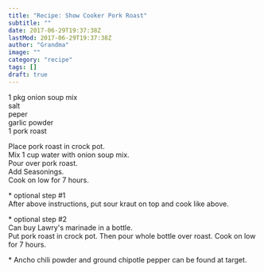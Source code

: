 ```yaml
---
title: "Recipe: Show Cooker Pork Roast"
subtitle: ""
date: 2017-06-29T19:37:38Z
lastMod: 2017-06-29T19:37:38Z
author: "Grandma"
image: ""
category: "recipe"
tags: []
draft: true
---
```

1 pkg onion soup mix  
salt  
peper  
garlic powder  
1 pork roast  


Place pork roast in crock pot.  
Mix 1 cup water with onion soup mix.  
Pour over pork roast.  
Add Seasonings.  
Cook on low for 7 hours.  

\* optional step #1  
  After above instructions, put sour kraut on top and cook like above.  

\* optional step #2  
  Can buy Lawry's marinade in a bottle.  
  Put pork roast in crock pot. Then pour whole bottle over roast. Cook on low for 7 hours.  



\* Ancho chili powder and ground chipotle pepper can be found at target.  
